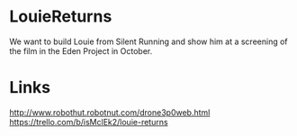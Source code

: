 LouieReturns
============

We want to build Louie from Silent Running and show him at a screening of the film in the Eden Project in October. 

Links
=====

http://www.robothut.robotnut.com/drone3p0web.html
https://trello.com/b/isMclEk2/louie-returns

